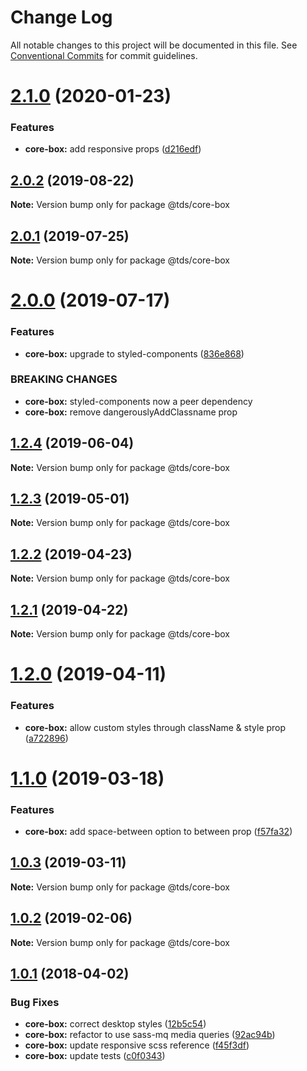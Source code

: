 # Change Log

All notable changes to this project will be documented in this file.
See [Conventional Commits](https://conventionalcommits.org) for commit guidelines.

# [2.1.0](https://github.com/telusdigital/tds/compare/@tds/core-box@2.0.2...@tds/core-box@2.1.0) (2020-01-23)


### Features

* **core-box:** add responsive props ([d216edf](https://github.com/telusdigital/tds/commit/d216edf))





## [2.0.2](https://github.com/telusdigital/tds/compare/@tds/core-box@2.0.1...@tds/core-box@2.0.2) (2019-08-22)

**Note:** Version bump only for package @tds/core-box





## [2.0.1](https://github.com/telusdigital/tds/compare/@tds/core-box@2.0.0...@tds/core-box@2.0.1) (2019-07-25)

**Note:** Version bump only for package @tds/core-box





# [2.0.0](https://github.com/telusdigital/tds/compare/@tds/core-box@1.2.4...@tds/core-box@2.0.0) (2019-07-17)


### Features

* **core-box:** upgrade to styled-components ([836e868](https://github.com/telusdigital/tds/commit/836e868))


### BREAKING CHANGES

* **core-box:** styled-components now a peer dependency
* **core-box:** remove dangerouslyAddClassname prop





## [1.2.4](https://github.com/telusdigital/tds/compare/@tds/core-box@1.2.3...@tds/core-box@1.2.4) (2019-06-04)

**Note:** Version bump only for package @tds/core-box

## [1.2.3](https://github.com/telusdigital/tds/compare/@tds/core-box@1.2.2...@tds/core-box@1.2.3) (2019-05-01)

**Note:** Version bump only for package @tds/core-box

## [1.2.2](https://github.com/telusdigital/tds/compare/@tds/core-box@1.2.1...@tds/core-box@1.2.2) (2019-04-23)

**Note:** Version bump only for package @tds/core-box

## [1.2.1](https://github.com/telusdigital/tds/compare/@tds/core-box@1.2.0...@tds/core-box@1.2.1) (2019-04-22)

**Note:** Version bump only for package @tds/core-box

# [1.2.0](https://github.com/telusdigital/tds/compare/@tds/core-box@1.1.0...@tds/core-box@1.2.0) (2019-04-11)

### Features

- **core-box:** allow custom styles through className & style prop ([a722896](https://github.com/telusdigital/tds/commit/a722896))

# [1.1.0](https://github.com/telusdigital/tds/compare/@tds/core-box@1.0.3...@tds/core-box@1.1.0) (2019-03-18)

### Features

- **core-box:** add space-between option to between prop ([f57fa32](https://github.com/telusdigital/tds/commit/f57fa32))

## [1.0.3](https://github.com/telusdigital/tds/compare/@tds/core-box@1.0.2...@tds/core-box@1.0.3) (2019-03-11)

**Note:** Version bump only for package @tds/core-box

## [1.0.2](https://github.com/telusdigital/tds/compare/@tds/core-box@1.0.1...@tds/core-box@1.0.2) (2019-02-06)

**Note:** Version bump only for package @tds/core-box

<a name="1.0.1"></a>

## [1.0.1](https://github.com/telusdigital/tds/compare/@tds/core-box@1.0.0...@tds/core-box@1.0.1) (2018-04-02)

### Bug Fixes

- **core-box:** correct desktop styles ([12b5c54](https://github.com/telusdigital/tds/commit/12b5c54))
- **core-box:** refactor to use sass-mq media queries ([92ac94b](https://github.com/telusdigital/tds/commit/92ac94b))
- **core-box:** update responsive scss reference ([f45f3df](https://github.com/telusdigital/tds/commit/f45f3df))
- **core-box:** update tests ([c0f0343](https://github.com/telusdigital/tds/commit/c0f0343))
